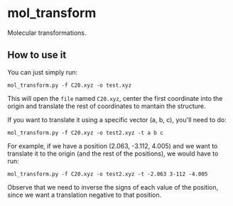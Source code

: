 # mol_transform

Molecular transformations.

## How to use it

You can just simply run:
```
mol_transform.py -f C20.xyz -o test.xyz
```
This will open the `file` named `C20.xyz`, center the first coordinate into the origin and translate the rest of coordinates to mantain the structure.

If you want to translate it using a specific vector (a, b, c), you'll need to do:
```
mol_transform.py -f C20.xyz -o test2.xyz -t a b c
```

For example, if we have a position (2.063, -3.112, 4.005) and we want to translate it to the origin (and the rest of the positions), we would have to run:
```
mol_transform.py -f C20.xyz -o test2.xyz -t -2.063 3-112 -4.005
```
Observe that we need to inverse the signs of each value of the position, since we want a translation negative to that position.
